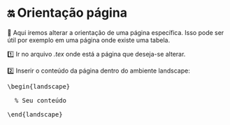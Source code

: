 # :on: Orientação página

:speech_balloon: Aqui iremos alterar a orientação de uma página específica. Isso pode ser útil por exemplo em uma página onde existe uma tabela.

:one: Ir no arquivo *.tex* onde está a página que deseja-se alterar.

:two: Inserir o conteúdo da página dentro do ambiente landscape:

<pre>
\begin{landscape}

  % Seu conteúdo

\end{landscape}

</pre>
